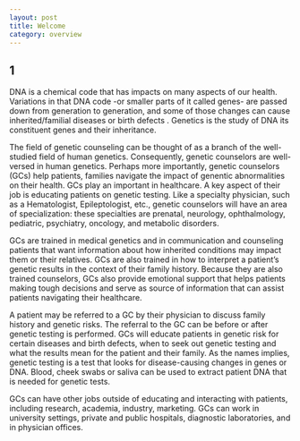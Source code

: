 ```yaml
---
layout: post
title: Welcome
category: overview
---
```



1
------
DNA is a chemical code that has impacts on many aspects of our health. Variations in that DNA code -or smaller parts of it called genes- are passed down from generation to generation, and some of those changes can cause inherited/familial diseases or birth defects .  Genetics is the study of DNA its constituent genes and their inheritance.  

The field of genetic counseling can be thought of as a branch of the well-studied field of human genetics. Consequently, genetic counselors are well-versed in human genetics. Perhaps more importantly, genetic counselors (GCs) help patients, families navigate the impact of genentic abnormalities on their health. GCs play an important in healthcare. A key aspect of their job is educating patients on genetic testing.  Like a specialty physician, such as a Hematologist, Epileptologist, etc.,  genetic counselors will have an area of specialization: these specialties are prenatal, neurology, ophthalmology, pediatric, psychiatry, oncology, and metabolic disorders. 

GCs are trained in medical genetics and in communication and counseling patients that want information about how inherited conditions may impact them or their relatives. GCs are also trained in how to interpret a patient’s genetic results in the context of their family history. Because they are also trained counselors, GCs also provide emotional support that helps patients making tough decisions and serve as source of information that can assist patients navigating their healthcare.

A patient may be referred to a GC by their physician to discuss family history and genetic risks. The referral to the GC can be before or after genetic testing is performed. GCs will educate patients in genetic risk for certain diseases and birth defects, when to seek out genetic testing and what the results mean for the patient and their family. As the names implies, genetic testing is a test that looks for disease-causing changes in genes or DNA.  Blood, cheek swabs or saliva can be used to extract patient DNA that is needed for genetic tests. 

GCs can have other jobs outside of educating and interacting with patients, including research, academia, industry, marketing. GCs can work in university settings, private and public hospitals, diagnostic laboratories, and in physician offices.
